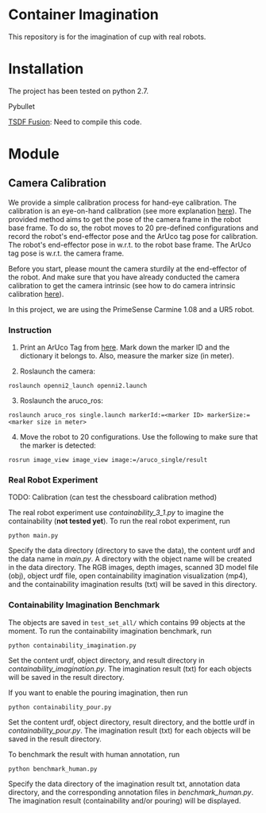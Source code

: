 # Container Imagination
This repository is for the imagination of cup with real robots.

# Installation
The project has been tested on python 2.7.

Pybullet

[TSDF Fusion](https://github.com/andyzeng/tsdf-fusion): Need to compile this code.


# Module
## Camera Calibration
We provide a simple calibration process for hand-eye calibration. The calibration is an eye-on-hand calibration (see more explanation [here](https://github.com/jaydenwu17/camera_calibration)). The provided method aims to get the pose of the camera frame in the robot base frame. To do so, the robot moves to 20 pre-defined configurations and record the robot's end-effector pose and the ArUco tag pose for calibration. The robot's end-effector pose in w.r.t. to the robot base frame. The ArUco tag pose is w.r.t. the camera frame.

Before you start, please mount the camera sturdily at the end-effector of the robot. And make sure that you have already conducted the camera calibration to get the camera intrinsic (see how to do camera intrinsic calibration [here](https://github.com/jaydenwu17/camera_calibration)).

In this project, we are using the PrimeSense Carmine 1.08 and a UR5 robot.

### Instruction
1. Print an ArUco Tag from [here](http://chev.me/arucogen/). Mark down the marker ID and the dictionary it belongs to. Also, measure the marker size (in meter).

2. Roslaunch the camera:
```shell
roslaunch openni2_launch openni2.launch
```
3. Roslaunch the aruco_ros:
```shell
roslaunch aruco_ros single.launch markerId:=<marker ID> markerSize:=<marker size in meter>
```

4. Move the robot to 20 configurations. Use the following to make sure that the marker is detected:
```shell
rosrun image_view image_view image:=/aruco_single/result
```

### Real Robot Experiment
TODO: Calibration (can test the chessboard calibration method)

The real robot experiment use *containability_3_1.py* to imagine the containability (**not tested yet**). To run the real robot experiment, run
```shell
python main.py
```
Specify the data directory (directory to save the data), the content urdf and the data name in *main.py*. A directory with the object name will be created in the data directory. The RGB images, depth images, scanned 3D model file (obj), object urdf file, open containability imagination visualization (mp4), and the containability imagination results (txt) will be saved in this directory. 

### Containability Imagination Benchmark
The objects are saved in `test_set_all/` which contains 99 objects at the moment. To run the containability imagination benchmark, run
```shell
python containability_imagination.py
```
Set the content urdf, object directory, and result directory in *containability_imagination.py*. The imagination result (txt) for each objects will be saved in the result directory.

If you want to enable the pouring imagination, then run
```shell
python containability_pour.py
```
Set the content urdf, object directory, result directory, and the bottle urdf in *containability_pour.py*. The imagination result (txt) for each objects will be saved in the result directory.

To benchmark the result with human annotation, run
```shell
python benchmark_human.py
```
Specify the data directory of the imagination result txt, annotation data directory, and the corresponding annotation files in *benchmark_human.py*. The imagination result (containability and/or pouring) will be displayed.
